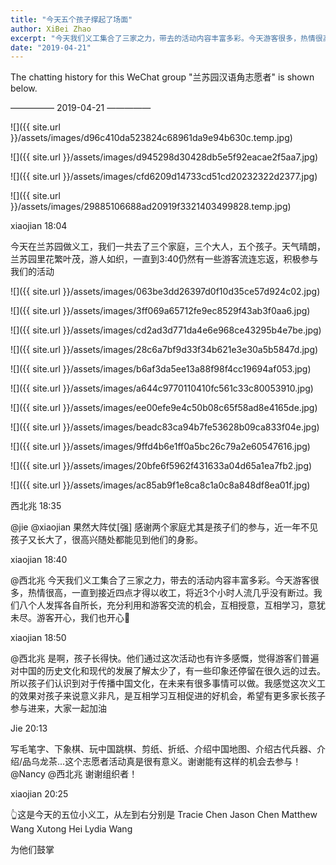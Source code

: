 ```yaml
---
title: "今天五个孩子撑起了场面"
author: XiBei Zhao
excerpt: "今天我们义工集合了三家之力，带去的活动内容丰富多彩。今天游客很多，热情很高，一直到接近四点才得以收工，将近3个小时人流几乎没有断过。我们八个人发挥各自所长，充分利用和游客交流的机会，互相授意，互相学习，意犹未尽。游客开心，我们也开心"
date: "2019-04-21"
---
```


The chatting history for this WeChat group "兰苏园汉语角志愿者" is shown below.

—————  2019-04-21  —————


![]({{ site.url }}/assets/images/d96c410da523824c68961da9e94b630c.temp.jpg)

![]({{ site.url }}/assets/images/d945298d30428db5e5f92eacae2f5aa7.jpg)

![]({{ site.url }}/assets/images/cfd6209d14733cd51cd20232322d2377.jpg)

![]({{ site.url }}/assets/images/29885106688ad20919f3321403499828.temp.jpg)

xiaojian  18:04

今天在兰苏园做义工，我们一共去了三个家庭，三个大人，五个孩子。天气晴朗，兰苏园里花繁叶茂，游人如织，一直到3:40仍然有一些游客流连忘返，积极参与我们的活动

![]({{ site.url }}/assets/images/063be3dd26397d0f10d35ce57d924c02.jpg)

![]({{ site.url }}/assets/images/3ff069a65712fe9ec8529f43ab3f0aa6.jpg)

![]({{ site.url }}/assets/images/cd2ad3d771da4e6e968ce43295b4e7be.jpg)

![]({{ site.url }}/assets/images/28c6a7bf9d33f34b621e3e30a5b5847d.jpg)

![]({{ site.url }}/assets/images/b6af3da5ee13a88f98f4cc19694af053.jpg)

![]({{ site.url }}/assets/images/a644c9770110410fc561c33c80053910.jpg)

![]({{ site.url }}/assets/images/ee00efe9e4c50b08c65f58ad8e4165de.jpg)

![]({{ site.url }}/assets/images/beadc83ca94b7fe53628b09ca833f04e.jpg)

![]({{ site.url }}/assets/images/9ffd4b6e1ff0a5bc26c79a2e60547616.jpg)

![]({{ site.url }}/assets/images/20bfe6f5962f431633a04d65a1ea7fb2.jpg)

![]({{ site.url }}/assets/images/ac85ab9f1e8ca8c1a0c8a848df8ea01f.jpg)

西北兆  18:35

@jie @xiaojian 果然大阵仗[强] 感谢两个家庭尤其是孩子们的参与，近一年不见孩子又长大了，很高兴随处都能见到他们的身影。

xiaojian  18:40

@西北兆 今天我们义工集合了三家之力，带去的活动内容丰富多彩。今天游客很多，热情很高，一直到接近四点才得以收工，将近3个小时人流几乎没有断过。我们八个人发挥各自所长，充分利用和游客交流的机会，互相授意，互相学习，意犹未尽。游客开心，我们也开心

xiaojian  18:50

@西北兆 是啊，孩子长得快。他们通过这次活动也有许多感慨，觉得游客们普遍对中国的历史文化和现代的发展了解太少了，有一些印象还停留在很久远的过去。所以孩子们认识到对于传播中国文化，在未来有很多事情可以做。我感觉这次义工的效果对孩子来说意义非凡，是互相学习互相促进的好机会，希望有更多家长孩子参与进来，大家一起加油

Jie  20:13

写毛笔字、下象棋、玩中国跳棋、剪纸、折纸、介绍中国地图、介绍古代兵器、介绍/品乌龙茶...这个志愿者活动真是很有意义。谢谢能有这样的机会去参与！@Nancy @西北兆 谢谢组织者！

xiaojian  20:25

👆这是今天的五位小义工，从左到右分别是
Tracie Chen
Jason Chen
Matthew Wang
Xutong Hei
Lydia Wang

为他们鼓掌
